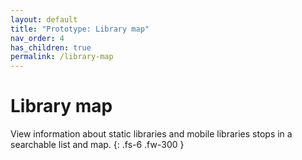 ```yaml
---
layout: default
title: "Prototype: Library map"
nav_order: 4
has_children: true
permalink: /library-map
---
```


# Library map

View information about static libraries and mobile libraries stops in a searchable list and map.
{: .fs-6 .fw-300 }

